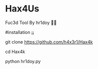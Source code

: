 # Hax4Us
Fuc3d Tool By hr1doy 🖤🔥

#installation ¡¡

git clone https://github.com/h4x3r1/Hax4k

cd Hax4k

python hr1doy.py
